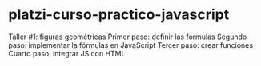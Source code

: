 # platzi-curso-practico-javascript

Taller #1: figuras geométricas
Primer paso: definir las fórmulas
Segundo paso: implementar la fórmulas en JavaScript
Tercer paso: crear funciones
Cuarto paso: integrar JS con HTML